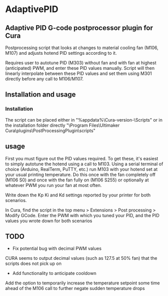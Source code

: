 # AdaptivePID
## Adaptive PID G-code postprocessor plugin for Cura

Postprocessing script that looks at changes to material cooling fan (M106, M107) and adjusts hotend PID settings according to it.

Requires user to autotune PID (M303) without fan and with fan at highest (anticipated) PWM, and enter these PID values manually.
Script will then linearly interpolate between these PID values and set them using M301 directly before any call to M106/M107.

## Installation and usage
### Installation
The script can be placed either in "%appdata%\Cura\-version-\Scripts" or in the installation folder directly "\Program Files\Ultimaker Cura\plugins\PostProcessingPlugin\scripts"

## usage
First you must figure out the PID values required. To get these, it's easiest to simply autotune the hotend using a call to M103.
Using a serial terminal of choice (Arduino, RealTerm, PuTTY, etc.) run M103 with your hotend set at your usual printing temperature.
Do this once with the fan completely off (M106 S0) and once with the fan fully on (M106 S255) or optionally at whatever PWM you run your fan at most often.

Write down the Kp Ki and Kd settings reported by your printer for both scenarios.

In Cura, find the script in the top menu > Extensions > Post processing > Modify GCode.
Enter the PWM with which you tuned your PID, and the PID values you wrote down for both scenarios



## TODO

* Fix potential bug with decimal PWM values

CURA seems to output decimal values (such as 127.5 at 50% fan) that the scripts does not pick up on

* Add functionality to anticipate cooldown

Add the option to temporarily increase the temperature setpoint some time ahead of the M106 call to further negate sudden temperature drops